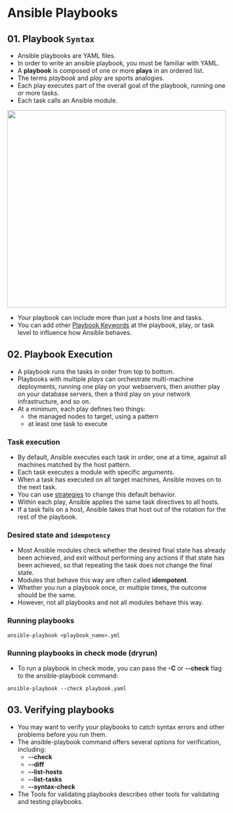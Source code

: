 # Ansible Playbooks

## 01. Playbook `Syntax`

- Ansible playbooks are YAML files.
- In order to write an ansible playbook, you must be familiar with YAML.
- A **playbook** is composed of one or more **plays** in an ordered list.
- The terms _playbook_ and _play_ are sports analogies.
- Each play executes part of the overall goal of the playbook, running one or more tasks.
- Each task calls an Ansible module.

<img src="https://github.com/kbindesh/devops-masterclass/blob/main/Module-09_Ansible/07_Ansible_Playbooks/images/playbooksyntax.png" width="500" height="450">

- Your playbook can include more than just a hosts line and tasks.
- You can add other [Playbook Keywords](https://docs.ansible.com/ansible/latest/reference_appendices/playbooks_keywords.html#playbook-keywords) at the playbook, play, or task level to influence how Ansible behaves.

## 02. Playbook Execution

- A playbook runs the tasks in order from top to bottom.
- Playbooks with multiple _plays_ can orchestrate multi-machine deployments, running one play on your webservers, then another play on your database servers, then a third play on your network infrastructure, and so on.
- At a minimum, each play defines two things:
  - the managed nodes to target, using a pattern
  - at least one task to execute

### Task execution

- By default, Ansible executes each task in order, one at a time, against all machines matched by the host pattern.
- Each task executes a module with specific arguments.
- When a task has executed on all target machines, Ansible moves on to the next task.
- You can use [strategies](https://docs.ansible.com/ansible/latest/playbook_guide/playbooks_strategies.html#playbooks-strategies) to change this default behavior.
- Within each play, Ansible applies the same task directives to all hosts.
- If a task fails on a host, Ansible takes that host out of the rotation for the rest of the playbook.

### Desired state and `idempotency`

- Most Ansible modules check whether the desired final state has already been achieved, and exit without performing any actions if that state has been achieved, so that repeating the task does not change the final state.
- Modules that behave this way are often called **idempotent**.
- Whether you run a playbook once, or multiple times, the outcome should be the same.
- However, not all playbooks and not all modules behave this way.

### Running playbooks

```
ansible-playbook <playbook_name>.yml
```

### Running playbooks in check mode (dryrun)

- To run a playbook in check mode, you can pass the **-C** or **--check** flag to the ansible-playbook command:

```
ansible-playbook --check playbook.yaml
```

## 03. Verifying playbooks

- You may want to verify your playbooks to catch syntax errors and other problems before you run them.
- The ansible-playbook command offers several options for verification, including:
  - **--check**
  - **--diff**
  - **--list-hosts**
  - **--list-tasks**
  - **--syntax-check**
- The Tools for validating playbooks describes other tools for validating and testing playbooks.
